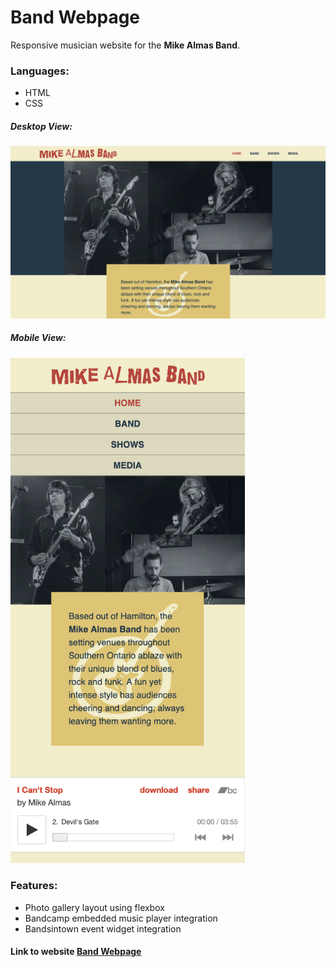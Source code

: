 # Band Webpage
Responsive musician website for the **Mike Almas Band**.

### Languages:

* HTML
* CSS

##### Desktop View:
<img src="github/desktop-view-1.png" alt="Desktop view image">

##### Mobile View:
<img src="github/mobile-view-2.png" alt="Mobile view image" width="375px">

### Features:
* Photo gallery layout using flexbox
* Bandcamp embedded music player integration
* Bandsintown event widget integration



#### Link to website [Band Webpage](https://www.mikealmasband.live/)
